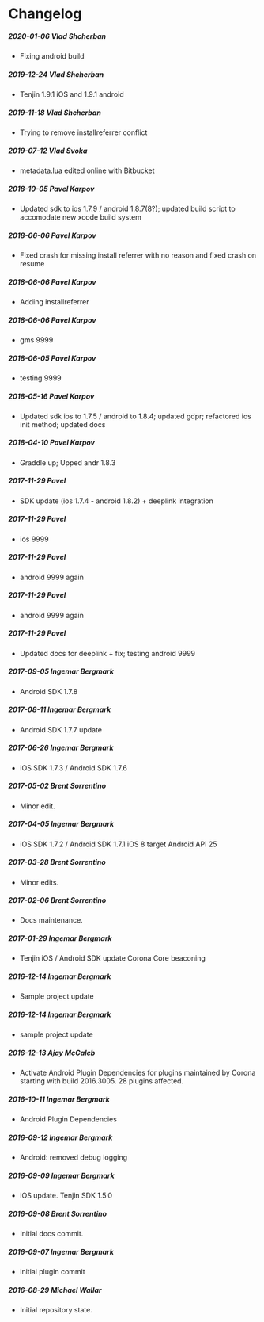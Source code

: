 # Changelog
##### 2020-01-06  Vlad Shcherban
 * Fixing android build

##### 2019-12-24  Vlad Shcherban
 * Tenjin 1.9.1 iOS and 1.9.1  android

##### 2019-11-18  Vlad Shcherban
 * Trying to remove installreferrer conflict

##### 2019-07-12  Vlad Svoka
 * metadata.lua edited online with Bitbucket

##### 2018-10-05  Pavel Karpov
 * Updated sdk to ios 1.7.9 / android 1.8.7(8?); updated build script to accomodate new xcode build system

##### 2018-06-06  Pavel Karpov
 * Fixed crash for missing install referrer with no reason and fixed crash on resume

##### 2018-06-06  Pavel Karpov
 * Adding installreferrer

##### 2018-06-06  Pavel Karpov
 * gms 9999

##### 2018-06-05  Pavel Karpov
 * testing 9999

##### 2018-05-16  Pavel Karpov
 * Updated sdk ios to 1.7.5 / android to 1.8.4; updated gdpr; refactored ios init method; updated docs

##### 2018-04-10  Pavel Karpov
 * Graddle up; Upped andr 1.8.3

##### 2017-11-29  Pavel
 * SDK update (ios 1.7.4 - android 1.8.2) + deeplink integration

##### 2017-11-29  Pavel
 * ios 9999

##### 2017-11-29  Pavel
 * android 9999 again

##### 2017-11-29  Pavel
 * android 9999 again

##### 2017-11-29  Pavel
 * Updated docs for deeplink + fix; testing android 9999

##### 2017-09-05  Ingemar Bergmark
 * Android SDK 1.7.8

##### 2017-08-11  Ingemar Bergmark
 * Android SDK 1.7.7 update

##### 2017-06-26  Ingemar Bergmark
 * iOS SDK 1.7.3 / Android SDK 1.7.6

##### 2017-05-02  Brent Sorrentino
 * Minor edit.

##### 2017-04-05  Ingemar Bergmark
 * iOS SDK 1.7.2 / Android SDK 1.7.1
iOS 8 target
Android API 25

##### 2017-03-28  Brent Sorrentino
 * Minor edits.

##### 2017-02-06  Brent Sorrentino
 * Docs maintenance.

##### 2017-01-29  Ingemar Bergmark
 * Tenjin iOS / Android SDK update
Corona Core beaconing

##### 2016-12-14  Ingemar Bergmark
 * Sample project update

##### 2016-12-14  Ingemar Bergmark
 * sample project update

##### 2016-12-13  Ajay McCaleb
 * Activate Android Plugin Dependencies for plugins maintained by Corona starting with build 2016.3005. 28 plugins affected.

##### 2016-10-11  Ingemar Bergmark
 * Android Plugin Dependencies

##### 2016-09-12  Ingemar Bergmark
 * Android: removed debug logging

##### 2016-09-09  Ingemar Bergmark
 * iOS update. Tenjin SDK 1.5.0

##### 2016-09-08  Brent Sorrentino
 * Initial docs commit.

##### 2016-09-07  Ingemar Bergmark
 * initial plugin commit

##### 2016-08-29  Michael Wallar
 * Initial repository state.

